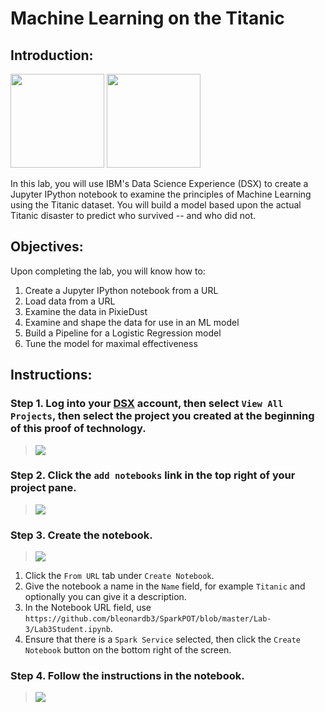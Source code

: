 # Machine Learning on the Titanic

## Introduction:

[<img src="https://raw.githubusercontent.com/Davin-IBM/Proof-of-Technology/master/DSX/images/DSX.png" height="150"/>](http://datascience.ibm.com/) [<img src="https://raw.githubusercontent.com/Davin-IBM/Proof-of-Technology/master/DSX/images/jupyter.png" height="150"/>](http://jupyter.org/index.html)

In this lab, you will use IBM's Data Science Experience (DSX) to create a Jupyter IPython notebook to examine the principles of Machine Learning using the Titanic dataset.   You will build a model based upon the actual Titanic disaster to predict who survived -- and who did not.

## Objectives:

Upon completing the lab, you will know how to:

1. Create a Jupyter IPython notebook from a URL
1. Load data from a URL
1. Examine the data in PixieDust
1. Examine and shape the data for use in an ML model
1. Build a Pipeline for a Logistic Regression model
1. Tune the model for maximal effectiveness

## Instructions:

### Step 1.  Log into your [DSX](http://datascience.ibm.com/) account, then select `View All Projects`, then select the project you created at the beginning of this proof of technology.

> <img src="https://raw.githubusercontent.com/jpatter/Proof-of-Technology/master/DSX/Lab-1/images/DSX-open-project.png"/>

### Step 2.  Click the `add notebooks` link in the top right of your project pane.

> <img src="https://raw.githubusercontent.com/Davin-IBM/Proof-of-Technology/master/DSX/Lab-1/images/DSX-add-notebook.png"/>

### Step 3.  Create the notebook.

> <img src="https://github.com/jpatter/SparkPOT/blob/master/Lab-3/images/SparkPOT-CreateNotebook-Lab3.PNG"/>

1. Click the `From URL` tab under `Create Notebook`.
1. Give the notebook a name in the `Name` field, for example `Titanic` and optionally you can give it a description.
1. In the Notebook URL field, use `https://github.com/bleonardb3/SparkPOT/blob/master/Lab-3/Lab3Student.ipynb`.
1. Ensure that there is a `Spark Service` selected, then click the `Create Notebook` button on the bottom right of the screen.

### Step 4.  Follow the instructions in the notebook.

> <img src="https://github.com/jpatter/SparkPOT/blob/master/Lab-3/images/SparkPOT-Lab3.PNG"/>
